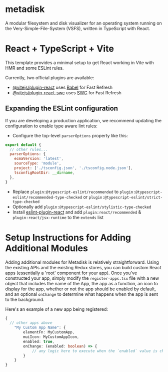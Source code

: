 # metadisk
A modular filesystem and disk visualizer for an operating system running on the Very-Simple-File-System (VSFS), written in TypeScript with React.

# React + TypeScript + Vite
This template provides a minimal setup to get React working in Vite with HMR and some ESLint rules.

Currently, two official plugins are available:

- [@vitejs/plugin-react](https://github.com/vitejs/vite-plugin-react/blob/main/packages/plugin-react/README.md) uses [Babel](https://babeljs.io/) for Fast Refresh
- [@vitejs/plugin-react-swc](https://github.com/vitejs/vite-plugin-react-swc) uses [SWC](https://swc.rs/) for Fast Refresh

## Expanding the ESLint configuration

If you are developing a production application, we recommend updating the configuration to enable type aware lint rules:

- Configure the top-level `parserOptions` property like this:

```js
export default {
  // other rules...
  parserOptions: {
    ecmaVersion: 'latest',
    sourceType: 'module',
    project: ['./tsconfig.json', './tsconfig.node.json'],
    tsconfigRootDir: __dirname,
  },
}
```

- Replace `plugin:@typescript-eslint/recommended` to `plugin:@typescript-eslint/recommended-type-checked` or `plugin:@typescript-eslint/strict-type-checked`
- Optionally add `plugin:@typescript-eslint/stylistic-type-checked`
- Install [eslint-plugin-react](https://github.com/jsx-eslint/eslint-plugin-react) and add `plugin:react/recommended` & `plugin:react/jsx-runtime` to the `extends` list

# Setup Instructions for Adding Additional Modules
Adding additional modules for Metadisk is relatively straightforward. Using the existing APIs and the existing Redux stores, you can build custom React apps (essentially a 'root' component for your app). Once you've constructed your app, simply modify the `register-apps.tsx` file with a new object that includes the name of the App, the app as a function, an icon to display for the app, whether or not the app should be enabled by default, and an optional `onChange` to determine what happens when the app is sent to the background.

Here's an example of a new app being registered:

```TypeScript
{
  // other apps above
    "My Custom App Name": {
        elementFn: MyCustomApp,
        muiIcon: MyCustomAppIcon,
        enabled: true,
        onChange: (enabled: boolean) => {
            // any logic here to execute when the `enabled` value is changed
        }
    }
}
```

